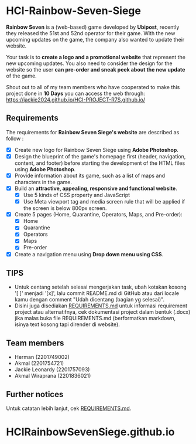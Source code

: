 # HCI-Rainbow-Seven-Siege

**Rainbow Seven** is a (web-based) game developed by **Ubipost**, recently they released the 51st and 52nd operator for their game. With the new upcoming updates on the game, the company also wanted to update their website.

Your task is to **create a logo and a promotional website** that represent the new upcoming updates. You also need to consider the design for the website so the user **can pre-order and sneak peek about the new update** of the game.

Shout out to all of my team members who have cooperated to make this project done in **10 Days**
you can access the web through: 
https://jackie2024.github.io/HCI-PROJECT-R7S.github.io/

## Requirements

The requirements for **Rainbow Seven Siege's website** are described as follow :

- [x] Create new logo for Rainbow Seven Siege using **Adobe Photoshop**.
- [x] Design the blueprint of the game's homepage first (header, navigation, content, and footer) before starting the development of the HTML files using **Adobe Photoshop**.
- [x] Provide information about its game, such as a list of maps and characters in the game.
- [x] Build an **attractive, appealing, responsive and functional website**.
   - [x] Use 5 kinds of CSS property and JavaScript
   - [x] Use Meta viewport tag and media screen rule that will be applied if the screen is below 800px screen.
- [x] Create 5 pages (Home, Quarantine, Operators, Maps, and Pre-order):
   - [x] Home
   - [x] Quarantine
   - [x] Operators
   - [x] Maps
   - [x] Pre-order
- [x] Create a navigation menu using **Drop down menu using CSS**.

## TIPS

- Untuk centang setelah selesai mengerjakan task, ubah kotakan kosong '[ ]' menjadi '[x]', lalu commit README.md di GitHub atau dari locale kamu dengan comment "Udah dicentang (bagian yg selesai)".
- Disini juga disediakan [REQUIREMENTS.md](REQUIREMENTS.md) untuk informasi requirement project atau alternatifnya, cek dokumentasi project dalam bentuk (.docx) jika malas buka file REQUIREMENTS.md (berformatkan markdown, isinya text kosong tapi dirender di website).

## Team members

- Herman (2201749002)
- Akmal (2201754721)
- Jackie Leonardy (2201757093)
- Akmal Wiraprana (2201836021)

## Further notices

Untuk catatan lebih lanjut, cek [REQUIREMENTS.md](REQUIREMENTS.md).
# HCIRainbowSevenSiege.github.io
